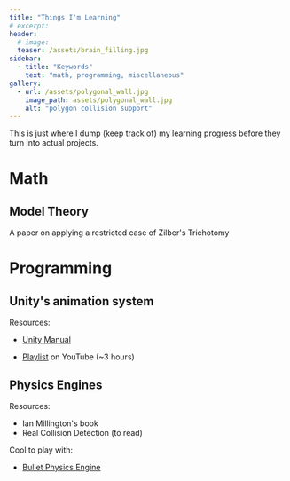 ```yaml
---
title: "Things I'm Learning"
# excerpt: 
header:
  # image: 
  teaser: /assets/brain_filling.jpg
sidebar:
  - title: "Keywords"
    text: "math, programming, miscellaneous"
gallery:
  - url: /assets/polygonal_wall.jpg
    image_path: assets/polygonal_wall.jpg
    alt: "polygon collision support"
---
```


This is just where I dump (keep track of) my learning progress before they turn into actual projects.

# Math

## Model Theory
A paper on applying a restricted case of Zilber's Trichotomy

# Programming

## Unity's animation system

Resources:
- [Unity Manual](https://docs.unity3d.com/Manual/AnimationSection.html)

- [Playlist](https://www.youtube.com/watch?v=-FhvQDqmgmU&list=PLwyUzJb_FNeTQwyGujWRLqnfKpV-cj-eO&ab_channel=iHeartGameDev) on YouTube (~3 hours)

## Physics Engines

Resources:
- Ian Millington's book
- Real Collision Detection (to read)

Cool to play with:
- [Bullet Physics Engine](https://pybullet.org/wordpress/)